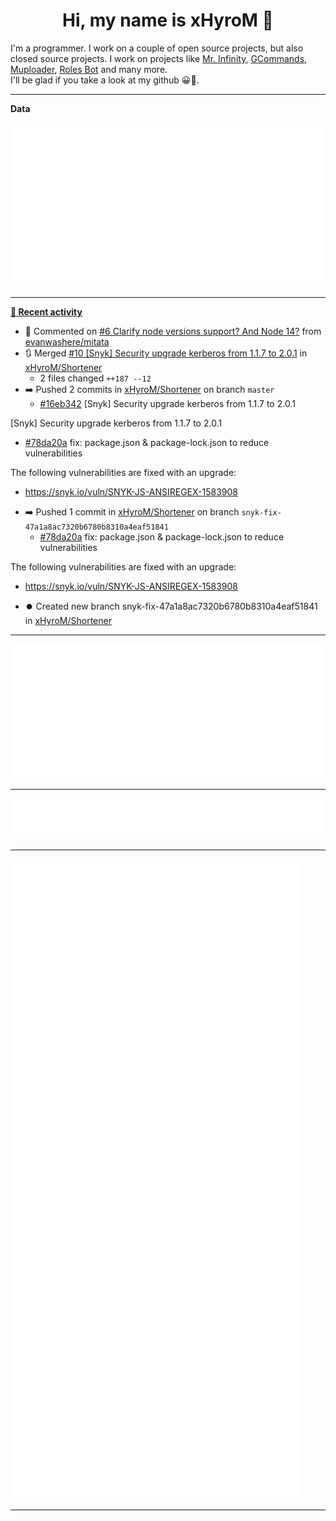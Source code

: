 <p align="center">
    <!-- <img src="https://avatars.githubusercontent.com/u/56601352" width="192" alt="hyro's pfp" /> -->
    <h1 align="center">Hi, my name is xHyroM 👋</h1>
</p>

I'm a programmer. I work on a couple of open source projects, but also closed source projects. I work on projects like [Mr. Infinity](https://discord.com/oauth2/authorize?client_id=720321585625694239&scope=bot%20applications.commands&permissions=8&redirect_uri=https://blobs.gq/imanager&prompt=consent&response_type=code), [GCommands](https://github.com/Garlic-Team/GCommands), [Muploader](https://github.com/xHyroM/Muploder), [Roles Bot](https://github.com/xHyroM/roles-bot) and many more.  
I'll be glad if you take a look at my github 😀👀.

___
**Data**

<img src="https://github.com/xHyroM/xHyroM/blob/master/.cache/base.svg">

___

**[📰 Recent activity](https://github.com/xHyroM)**
* 💬 Commented on [#6 Clarify node versions support? And Node 14?](https://github.com/evanwashere/mitata/issues/6) from [evanwashere/mitata](https://github.com/evanwashere/mitata)
* 🔃 Merged [#10 [Snyk] Security upgrade kerberos from 1.1.7 to 2.0.1](https://github.com/xHyroM/Shortener/pull/10) in [xHyroM/Shortener](https://github.com/xHyroM/Shortener)
  * 2 files changed `++187 --12`
* ➡️ Pushed 2 commits in [xHyroM/Shortener](https://github.com/xHyroM/Shortener) on branch `master`
  * [#16eb342](https://github.com/xHyroM/Shortener/commit/16eb342) [Snyk] Security upgrade kerberos from 1.1.7 to 2.0.1

[Snyk] Security upgrade kerberos from 1.1.7 to 2.0.1
  * [#78da20a](https://github.com/xHyroM/Shortener/commit/78da20a) fix: package.json &amp; package-lock.json to reduce vulnerabilities

The following vulnerabilities are fixed with an upgrade:
- https://snyk.io/vuln/SNYK-JS-ANSIREGEX-1583908
* ➡️ Pushed 1 commit in [xHyroM/Shortener](https://github.com/xHyroM/Shortener) on branch `snyk-fix-47a1a8ac7320b6780b8310a4eaf51841`
  * [#78da20a](https://github.com/xHyroM/Shortener/commit/78da20a) fix: package.json &amp; package-lock.json to reduce vulnerabilities

The following vulnerabilities are fixed with an upgrade:
- https://snyk.io/vuln/SNYK-JS-ANSIREGEX-1583908
* ⏺️ Created new branch snyk-fix-47a1a8ac7320b6780b8310a4eaf51841 in [xHyroM/Shortener](https://github.com/xHyroM/Shortener)


___

<img src="https://github.com/xHyroM/xHyroM/blob/master/.cache/isocalendar.svg">

___

<img src="https://github.com/xHyroM/xHyroM/blob/master/.cache/languages.svg">

___

<img src="https://github.com/xHyroM/xHyroM/blob/master/.cache/achievements.svg">

___
